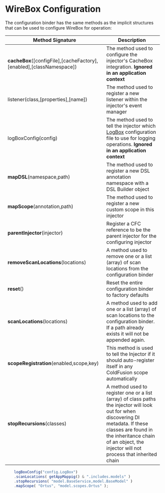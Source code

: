 # WireBox Configuration

The configuration binder has the same methods as the implicit structures that can be used to configure WireBox for operation:


|Method Signature|Description|
|--|--|
|<b>cacheBox</b>([configFile],[cacheFactory],[enabled],[classNamespace])|The method used to configure the injector's CacheBox integration. <b>Ignored in an application context|
|listener</b>(class,[properties],[name])|The method used to register a new listener within the injector's event manager|
|logBoxConfig</b>(config)|The method used to tell the injector which <a href="wiki/LogBox.cfm">LogBox</a> configuration file to use for logging operations. <b>Ignored in an application context|
|<b>mapDSL</b>(namespace,path)|The method used to register a new DSL annotation namespace with a DSL Builder object|
|<b>mapScope</b>(annotation,path)|The method used to register a new custom scope in this injector|
|<b>parentInjector</b>(injector)|Register a CFC reference to be the parent injector for the configuring injector|
|<b>removeScanLocations</b>(locations)|A method used to remove one or a list (array) of scan locations from the configuration binder|
|<b>reset</b>()|Reset the entire configuration binder to factory defaults|
|<b>scanLocations</b>(locations)| A method used to add one or a list (array) of scan locations to the configuration binder. If a path already exists it will not be appended again.|
|<b>scopeRegistration</b>(enabled,scope,key)|This method is used to tell the Injector if it should auto-register itself in any ColdFusion scope automatically|
|<b>stopRecursions</b>(classes)|A method used to register one or a list (array) of class paths the injector will look out for when discovering DI metadata. If these classes are found in the inheritance chain of an object, the injector will not process that inherited chain|

```js
	logBoxConfig("config.LogBox")
	.scanLocations( getAppMappig() & ".includes.models" )
	.stopRecursions( "model.BaseService,model.BaseModel" )
	.mapScope( "Ortus", "model.scopes.Ortus" );
```
